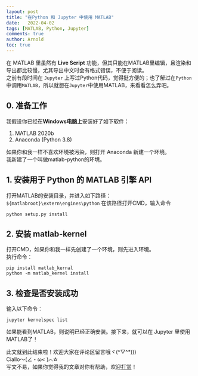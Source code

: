 ```yaml
---
layout: post
title: "在Python 和 Jupyter 中使用 MATLAB"
date:   2022-04-02
tags: [MATLAB, Python, Jupyter]
comments: true
author: Arnold
toc: true
---
```


在 MATLAB 里虽然有 **Live Script** 功能，但其只能在MATLAB里编辑，且渲染和导出都比较慢，尤其导出中文时会有格式错误，不便于阅读。  
之前有段时间在 `Jupyter` 上写过Python代码，觉得挺方便的；也了解过在`Python`中调用`MATLAB`，所以就想在`Jupyter`中使用MATLAB，来看看怎么弄吧。

<!-- more -->

## 0. 准备工作
我假设你已经在**Windows电脑上**安装好了如下软件：
1. MATLAB 2020b  
2. Anaconda (Python 3.8)  

如果你和我一样不喜欢环境被污染，则打开 Anaconda 新建一个环境。  
我新建了一个叫做matlab-python的环境。

## 1. 安装用于 Python 的 MATLAB 引擎 API
打开MATLAB的安装目录，并进入如下路径：
`${matlabroot}\extern\engines\python`
在该路径打开CMD，输入命令
```
python setup.py install
```

## 2. 安装 matlab-kernel
打开CMD，如果你和我一样先创建了一个环境，则先进入环境。  
执行命令：
```
pip install matlab_kernal
python -m matlab_kernel install
```

## 3. 检查是否安装成功
输入以下命令：
```
jupyter kernelspec list
```
如果能看到MATLAB，则说明已经正确安装。接下来，就可以在 Jupyter 里使用 MATLAB了！

此文就到此结束啦！欢迎大家在评论区留言哦ヾ(^▽^*)))  
Ciallo～(∠・ω< )⌒☆​  
写文不易，如果你觉得我的文章对你有帮助，欢迎[打赏](https://arnold117.github.io/likes/)！